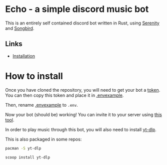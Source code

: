 # <a name="intro"></a>**Echo - a simple discord music bot**

This is an entirely self contained discord bot written in Rust, using [Serenity](https://serenity-rs.github.io/serenity/current/serenity/index.html) and [Songbird](https://serenity-rs.github.io/songbird/current/songbird/index.html).

## <a name="links"></a>Links
- [Installation](#install)

# <a name="install"></a>How to install

Once you have cloned the repository, you will need to get your bot a [token](https://discord.com/developers/applications). You can then copy this token and place it in [.envexample](/.envexample).

Then, rename [.envexample](/.envexample) to `.env`.

Now your bot (should be) working! You can invite it to your server using [this tool](https://discordapi.com/permissions.html).

In order to play music through this bot, you will also need to install [yt-dlp](https://github.com/yt-dlp/yt-dlp).

This is also packaged in some repos:

```bash
pacman -S yt-dlp
```

```bash
scoop install yt-dlp
```
